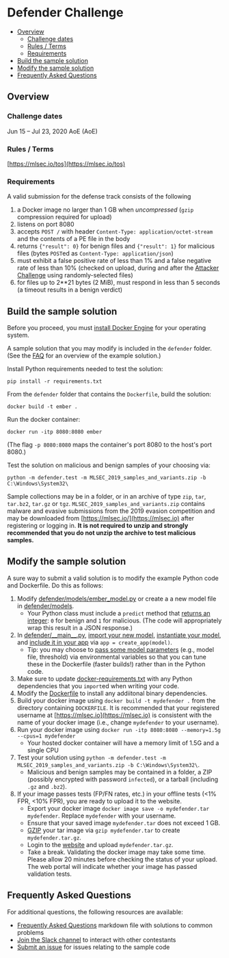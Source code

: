 # Defender Challenge
<!-- vscode-markdown-toc -->
* [Overview](#overview)
    * [Challenge dates](#challenge-dates)
    * [Rules / Terms](#rules-/-terms)
    * [Requirements](#requirements)
* [Build the sample solution](#build-the-sample-solution)
* [Modify the sample solution](#modify-the-sample-solution)
* [Frequently Asked Questions](#frequently-asked-questions)

<!-- vscode-markdown-toc-config
	numbering=false
	autoSave=true
	/vscode-markdown-toc-config -->
<!-- /vscode-markdown-toc -->

## <a name='overview'></a>Overview

### <a name='challenge-dates'></a>Challenge dates
Jun 15 – Jul 23, 2020 AoE (AoE)

### <a name='rules-/-terms'></a>Rules / Terms
[https://mlsec.io/tos](https://mlsec.io/tos)

### <a name='requirements'></a>Requirements
A valid submission for the defense track consists of the following
1. a Docker image no larger than 1 GB when _uncompressed_ (`gzip` compression required for upload)
2. listens on port 8080
3. accepts `POST /` with header `Content-Type: application/octet-stream` and the contents of a PE file in the body
4. returns `{"result": 0}` for benign files and `{"result": 1}` for malicious files (bytes `POST`ed as `Content-Type: application/json`)
5. must exhibit a false positive rate of less than 1% and a false negative rate of less than 10% (checked on upload, during and after the [Attacker Challenge](../attacker/) using randomly-selected files)
6. for files up to 2**21 bytes (2 MiB), must respond in less than 5 seconds (a timeout results in a benign verdict)

## <a name='build-the-sample-solution'></a>Build the sample solution
Before you proceed, you must [install Docker Engine](https://docs.docker.com/engine/install/) for your operating system.

A sample solution that you may modify is included in the `defender` folder. (See the [FAQ](FAQ.md#the-example-solution) for an overview of the example solution.) 

Install Python requirements needed to test the solution:
```
pip install -r requirements.txt
```

From the `defender` folder that contains the `Dockerfile`, build the solution:
```
docker build -t ember .
```

Run the docker container:
```
docker run -itp 8080:8080 ember
```
(The flag `-p 8080:8080` maps the container's port 8080 to the host's port 8080.)

Test the solution on malicious and benign samples of your choosing via:
```
python -m defender.test -m MLSEC_2019_samples_and_variants.zip -b C:\Windows\System32\ 
```
Sample collections may be in a folder, or in an archive of type `zip`, `tar`, `tar.bz2`, `tar.gz` or `tgz`.  `MLSEC_2019_samples_and_variants.zip` contains malware and evasive submissions from the 2019 evasion competition and may be downloaded from [https://mlsec.io/](https://mlsec.io) after registering or logging in.  **It is not required to unzip and strongly recommended that you do not unzip the archive to test malicious samples.** 


## <a name='modify-the-sample-solution'></a>Modify the sample solution
A sure way to submit a valid solution is to modify the example Python code and Dockerfile. Do this as follows:
1. Modify [defender/models/ember_model.py](defender/models/ember_model.py) or create a a new model file in [defender/models](defender/models).
    + Your Python class must include a `predict` method that [returns an integer](defender/defender/models/ember_model.py#L30-L32): `0` for benign and `1` for malicious.  (The code will appropriately wrap this result in a JSON response.)
2. In [defender/\_\_main\_\_.py](defender/__main__.py), [import your new model](defender/__main__.py#L5-L6), [instantiate your model](defender/__main__.py#L20-L25), and [include it in your app](defender/__main__.py#L27) via `app = create_app(model)`.
    + Tip: you may choose to [pass some model parameters](defender/__main__.py#L10-L14) (e.g., model file, threshold) via environmental variables so that you can tune these in the Dockerfile (faster builds!) rather than in the Python code.
3. Make sure to update [docker-requirements.txt](docker.requirements.txt) with any Python dependencies that you `import`ed when writing your code.
4. Modify the [Dockerfile](Dockerfile) to install any addiitonal binary dependencies.
5. Build your docker image using `docker build -t mydefender .` from the directory containing `DOCKERFILE`.  It is recommended that your registered username at [https://mlsec.io](https://mlsec.io) is consistent with the name of your docker image (i.e., change `mydefender` to your username).
6. Run your docker image using `docker run -itp 8080:8080 --memory=1.5g --cpus=1 mydefender`
    + Your hosted docker container will have a memory limit of 1.5G and a single CPU
7. Test your solution using `python -m defender.test -m MLSEC_2019_samples_and_variants.zip -b C:\Windows\System32\`.  
    + Malicious and benign samples may be contained in a folder, a ZIP (possibly encrypted with password `infected`), or a tarball (including `.gz` and `.bz2`).
8. If your image passes tests (FP/FN rates, etc.) in your offline tests (<1% FPR, <10% FPR), you are ready to upload it to the website.
    + Export your docker image `docker image save -o mydefender.tar mydefender`.  Replace `mydefender` with your username.
    + Ensure that your saved image `mydefender.tar` does not exceed 1 GB.
    + [GZIP](https://www.gnu.org/software/gzip/) your tar image via `gzip mydefender.tar` to create `mydefender.tar.gz`.
    + Login to the [website](https://mlsec.io) and upload `mydefender.tar.gz`.
    + Take a break. Validating the docker image may take some time. Please allow 20 minutes before checking the status of your upload.  The web portal will indicate whether your image has passed validation tests.

## <a name='frequently-asked-questions'></a>Frequently Asked Questions
For additional questions, the following resources are available:
* [Frequently Asked Questions](FAQ.md) markdown file with solutions to common problems
* [Join the Slack channel](https://join.slack.com/t/evademalwareml/shared_invite/zt-9birv1qf-KJFEiyLLRVtrsNDuyA0clA) to interact with other contestants
* [Submit an issue](https://github.com/Azure/2020-machine-learning-security-evasion-competition/issues) for issues relating to the sample code
